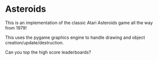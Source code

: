 # Asteroids

This is an implementation of the classic Atari Asteroids game all the way from 1979!

This uses the pygame graphics engine to handle drawing and object creation/update/destruction.

Can you top the high score leaderboards?